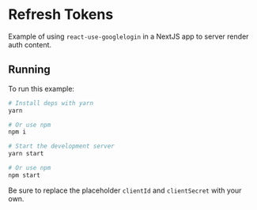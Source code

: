 # Refresh Tokens

Example of using `react-use-googlelogin` in a NextJS app to server render auth
content.

## Running

To run this example:

```bash
# Install deps with yarn
yarn

# Or use npm
npm i

# Start the development server
yarn start

# Or use npm
npm start
```

Be sure to replace the placeholder `clientId` and `clientSecret` with your own.
